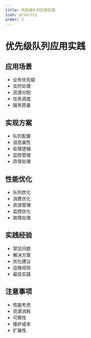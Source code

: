 ```yaml
---
title: 优先级队列应用实践
icon: priority
order: 3
---
```


# 优先级队列应用实践

## 应用场景
- 业务优先级
- 实时处理
- 资源分配
- 任务调度
- 服务质量

## 实现方案
- 队列配置
- 消息属性
- 处理逻辑
- 监控管理
- 异常处理

## 性能优化
- 队列优化
- 消费优化
- 资源管理
- 监控优化
- 故障处理

## 实践经验
- 常见问题
- 解决方案
- 优化建议
- 运维经验
- 最佳实践

## 注意事项
- 性能考虑
- 资源消耗
- 可靠性
- 维护成本
- 扩展性
